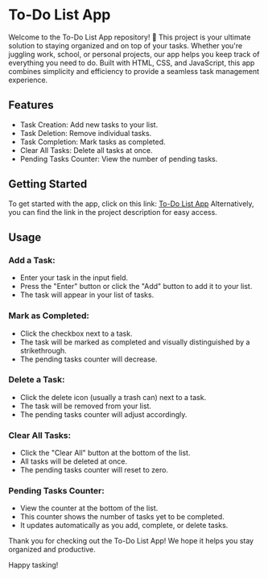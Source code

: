 # To-Do List App

Welcome to the To-Do List App repository! 🎉 This project is your ultimate solution to staying organized and on top of your tasks. Whether you're juggling work, school, or personal projects, our app helps you keep track of everything you need to do. Built with HTML, CSS, and JavaScript, this app combines simplicity and efficiency to provide a seamless task management experience.

## Features
- Task Creation: Add new tasks to your list.
- Task Deletion: Remove individual tasks.
- Task Completion: Mark tasks as completed.
- Clear All Tasks: Delete all tasks at once.
- Pending Tasks Counter: View the number of pending tasks.

## Getting Started
To get started with the app, click on this link: [To-Do List App](https://tasks-to-do030.netlify.app/)
Alternatively, you can find the link in the project description for easy access.

## Usage

### Add a Task:

- Enter your task in the input field.
- Press the "Enter" button or click the "Add" button to add it to your list.
- The task will appear in your list of tasks.

### Mark as Completed:

- Click the checkbox next to a task.
- The task will be marked as completed and visually distinguished by a strikethrough.
- The pending tasks counter will decrease.

### Delete a Task:

- Click the delete icon (usually a trash can) next to a task.
- The task will be removed from your list.
- The pending tasks counter will adjust accordingly.

### Clear All Tasks:

- Click the "Clear All" button at the bottom of the list.
- All tasks will be deleted at once.
- The pending tasks counter will reset to zero.

### Pending Tasks Counter:

- View the counter at the bottom of the list.
- This counter shows the number of tasks yet to be completed.
- It updates automatically as you add, complete, or delete tasks.




Thank you for checking out the To-Do List App! We hope it helps you stay organized and productive.

Happy tasking!
